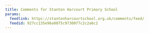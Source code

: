 ```yaml
---
title: Comments for Stanton Harcourt Primary School
params:
  feedlink: https://stantonharcourtschool.org.uk/comments/feed/
  feedid: 927cc135e96a8075c9730077c2c2a6c2
---
```

